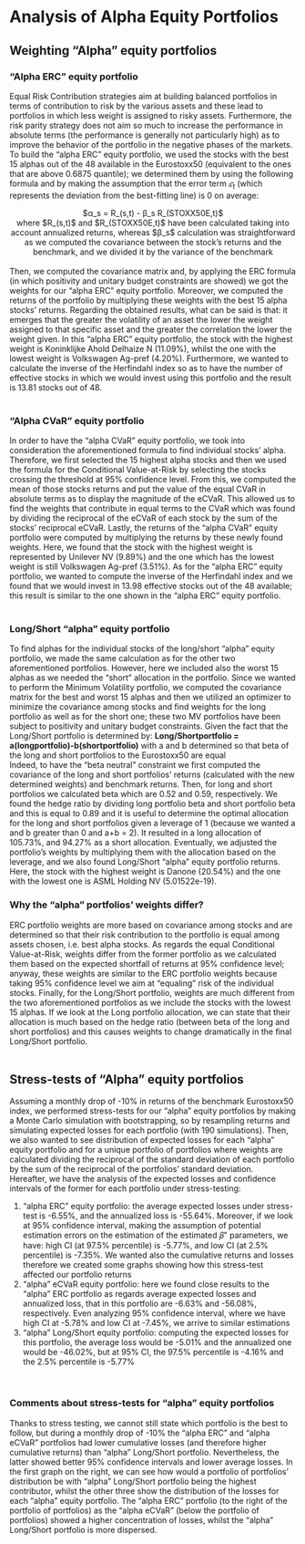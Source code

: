 # Analysis of Alpha Equity Portfolios

## Weighting “Alpha” equity portfolios
### “Alpha ERC” equity portfolio
Equal Risk Contribution strategies aim at building balanced portfolios in terms of contribution to risk by the various assets and these lead to portfolios in which less weight is assigned to risky assets. Furthermore, the risk parity strategy does not aim so much to increase the performance in absolute terms (the performance is generally not particularly high) as to improve the behavior of the portfolio in the negative phases of the markets.<br>
To build the “alpha ERC” equity portfolio, we used the stocks with the best 15 alphas out of the 48 available in the Eurostoxx50 (equivalent to the ones that are above 0.6875 quantile); we determined them by using the following formula and by making the assumption that the error term $𝜀_t$ (which represents the deviation from the best-fitting line) is 0 on average:
<div style="text-align: center;">
  $α_s  = R_(s,t)  - β_s R_(STOXX50E,t)$<br>
where $R_(s,t)$ and $R_(STOXX50E,t)$ have been calculated taking into account annualized returns,
whereas $β_s$ calculation was straightforward as we computed the covariance between the stock’s returns and the benchmark, and we divided it by the variance of the benchmark
</div><br>
Then, we computed the covariance matrix and, by applying the ERC formula (in which positivity and unitary budget constraints are showed) we got the weights for our “alpha ERC” equity portfolio. Moreover, we computed the returns of the portfolio by multiplying these weights with the best 15 alpha stocks’ returns. Regarding the obtained results, what can be said is that: it emerges that the greater the volatility of an asset the lower the weight assigned to that specific asset and the greater the correlation the lower the weight given. In this “alpha ERC” equity portfolio, the stock with the highest weight is Koninklijke Ahold Delhaize N (11.09%), whilst the one with the lowest weight is Volkswagen Ag-pref (4.20%). Furthermore, we wanted to calculate the inverse of the Herfindahl index so as to have the number of effective stocks in which we would invest using this portfolio and the result is 13.81 stocks out of 48.<br><br>

### “Alpha CVaR” equity portfolio
In order to have the “alpha CVaR” equity portfolio, we took into consideration the aforementioned formula to find individual stocks’ alpha. Therefore, we first selected the 15 highest alpha stocks and then we used the formula for the Conditional Value-at-Risk by selecting the stocks crossing the threshold at 95% confidence level. From this, we computed the mean of those stocks returns and put the value of the equal CVaR in absolute terms as to display the magnitude of the eCVaR. This allowed us to find the weights that contribute in equal terms to the CVaR which was found by dividing the reciprocal of the eCVaR of each stock by the sum of the stocks’ reciprocal eCVaR. Lastly, the returns of the “alpha CVaR” equity portfolio were computed by multiplying the returns by these newly found weights. Here, we found that the stock with the highest weight is represented by Unilever NV (9.89%) and the one which has the lowest weight is still Volkswagen Ag-pref (3.51%). As for the “alpha ERC” equity portfolio, we wanted to compute the inverse of the Herfindahl index and we found that we would invest in 13.98 effective stocks out of the 48 available; this result is similar to the one shown in the “alpha ERC” equity portfolio.<br><br>

### Long/Short “alpha” equity portfolio
To find alphas for the individual stocks of the long/short “alpha” equity portfolio, we made the same calculation as for the other two aforementioned portfolios. However, here we included also the worst 15 alphas as we needed the “short” allocation in the portfolio. Since we wanted to perform the Minimum Volatility portfolio, we computed the covariance matrix for the best and worst 15 alphas and then we utilized an optimizer to minimize the covariance among stocks and find weights for the long portfolio as well as for the short one; these two MV portfolios have been subject to positivity and unitary budget constraints.
Given the fact that the Long/Short portfolio is determined by:
__Long/Shortportfolio = a(longportfolio)-b(shortportfolio)__
with a and b determined so that beta of the long and short portfolios to the Eurostoxx50 are equal<br>
Indeed, to have the “beta neutral” constraint we first computed the covariance of the long and short portfolios’ returns (calculated with the new determined weights) and benchmark returns. Then, for long and short portfolios we calculated beta which are 0.52 and 0.59, respectively. We found the hedge ratio by dividing long portfolio beta and short portfolio beta and this is equal to 0.89 and it is useful to determine the optimal allocation for the long and short portfolios given a leverage of 1 (because we wanted a and b greater than 0 and a+b = 2). It resulted in a long allocation of 105.73%, and 94.27% as a short allocation. Eventually, we adjusted the portfolio’s weights by multiplying them with the allocation based on the leverage, and we also found Long/Short “alpha” equity portfolio returns.<br>
Here, the stock with the highest weight is Danone (20.54%) and the one with the lowest one is ASML Holding NV (5.01522e-19).<br>

### Why the “alpha” portfolios’ weights differ?
ERC portfolio weights are more based on covariance among stocks and are determined so that their risk contribution to the portfolio is equal among assets chosen, i.e. best alpha stocks. As regards the equal Conditional Value-at-Risk, weights differ from the former portfolio as we calculated them based on the expected shortfall of returns at 95% confidence level; anyway, these weights are similar to the ERC portfolio weights because taking 95% confidence level we aim at “equaling” risk of the individual stocks. Finally, for the Long/Short portfolio, weights are much different from the two aforementioned portfolios as we include the stocks with the lowest 15 alphas. If we look at the Long portfolio allocation, we can state that their allocation is much based on the hedge ratio (between beta of the long and short portfolios) and this causes weights to change dramatically in the final Long/Short portfolio.<br><br>

## Stress-tests of “Alpha” equity portfolios
Assuming a monthly drop of -10% in returns of the benchmark Eurostoxx50 index, we performed stress-tests for our “alpha” equity portfolios by making a Monte Carlo simulation with bootstrapping, so by resampling returns and simulating expected losses for each portfolio (with 190 simulations). Then, we also wanted to see distribution of expected losses for each “alpha” equity portfolio and for a unique portfolio of portfolios where weights are calculated dividing the reciprocal of the standard deviation of each portfolio by the sum of the reciprocal of the portfolios’ standard deviation.<br>
Hereafter, we have the analysis of the expected losses and confidence intervals of the former for each portfolio under stress-testing:
1. “alpha ERC” equity portfolio: the average expected losses under stress-test is -6.55%, and the annualized loss is -55.64%. Moreover, if we look at 95% confidence interval, making the assumption of potential estimation errors on the estimation of the estimated 𝛽" parameters, we have: high CI (at 97.5% percentile) is -5.77%, and low CI (at 2.5% percentile) is -7.35%. We wanted also the cumulative returns and losses therefore we created some graphs showing how this stress-test affected our portfolio returns
2. “alpha” eCVaR equity portfolio: here we found close results to the “alpha” ERC portfolio as regards average expected losses and annualized loss, that in this portfolio are -6.63% and -56.08%, respectively. Even analyzing 95% confidence interval, where we have high CI at -5.78% and low CI at -7.45%, we arrive to similar estimations
3. “alpha” Long/Short equity portfolio: computing the expected losses for this portfolio, the average loss would be -5.01% and the annualized one would be -46.02%, but at 95% CI, the 97.5% percentile is -4.16% and the 2.5% percentile is -5.77%
<br>

### Comments about stress-tests for “alpha” equity portfolios
Thanks to stress testing, we cannot still state which portfolio is the best to follow, but during a monthly drop of -10% the “alpha ERC” and “alpha eCVaR” portfolios had lower cumulative losses (and therefore higher cumulative returns) than “alpha” Long/Short portfolio. Nevertheless, the latter showed better 95% confidence intervals and lower average losses. In the first graph on the right, we can see how would a portfolio of portfolios’ distribution be with “alpha” Long/Short portfolio being the highest contributor, whilst the other three show the distribution of the losses for each “alpha” equity portfolio. The “alpha ERC” portfolio (to the right of the portfolio of portfolios) as the “alpha eCVaR” (below the portfolio of portfolios) showed a higher concentration of losses, whilst the “alpha” Long/Short portfolio is more dispersed.
